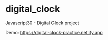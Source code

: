 # digital_clock
Javascript30 - Digital Clock project

Demo: https://digital-clock-practice.netlify.app
